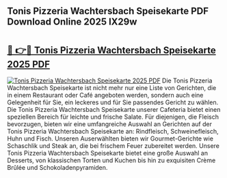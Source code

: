 ## Tonis Pizzeria Wachtersbach Speisekarte PDF Download Online 2025 IX29w

# <h2><a href="http://gc9hzpn.nevu.top/?p=Tonis+Pizzeria+Wachtersbach+Speisekarte">🔗 👉🔴 Tonis Pizzeria Wachtersbach Speisekarte 2025 PDF</a></h2>

[![Tonis Pizzeria Wachtersbach Speisekarte 2025 PDF](https://i.imgur.com/dBaPXMq.png)](http://gc9hzpn.nevu.top/?p=Tonis+Pizzeria+Wachtersbach+Speisekarte)
Die Tonis Pizzeria Wachtersbach Speisekarte ist nicht mehr nur eine Liste von Gerichten, die in einem Restaurant oder Café angeboten werden, sondern auch eine Gelegenheit für Sie, ein leckeres und für Sie passendes Gericht zu wählen. Die Tonis Pizzeria Wachtersbach Speisekarte unserer Cafeteria bietet einen speziellen Bereich für leichte und frische Salate. Für diejenigen, die Fleisch bevorzugen, bieten wir eine umfangreiche Auswahl an Gerichten auf der Tonis Pizzeria Wachtersbach Speisekarte an: Rindfleisch, Schweinefleisch, Huhn und Fisch. Unseren Auserwählten bieten wir Gourmet-Gerichte wie Schaschlik und Steak an, die bei frischem Feuer zubereitet werden. Unsere Tonis Pizzeria Wachtersbach Speisekarte bietet eine große Auswahl an Desserts, von klassischen Torten und Kuchen bis hin zu exquisiten Crème Brûlée und Schokoladenpyramiden.

